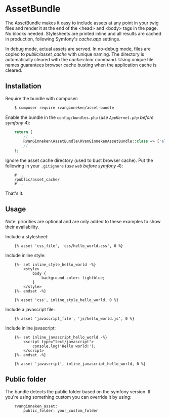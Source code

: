 AssetBundle
=============

The AssetBundle makes it easy to include assets at any point in your twig files and render it at the end of the \<head\> and \<body\> tags in the page. No blocks needed.
Stylesheets are printed inline and all results are cached in production, following Symfony's *cache.app* settings.

In debug mode, actual assets are served. In no-debug mode, files are copied to *public/asset_cache* with unique naming. The directory is automatically 
cleared with the *cache:clear* command. Using unique file names guarantees browser cache busting when the application cache is cleared.

Installation
------------

Require the bundle with composer:
```bash
    $ composer require rvanginneken/asset-bundle
```

Enable the bundle in the `config/bundles.php`  (_use `AppKernel.php` before symfony 4_):

```php
    return [
        // ..
        RVanGinneken\AssetBundle\RVanGinnekenAssetBundle::class => ['all' => true],
        // ..
    ];
```

Ignore the asset cache directory (used to bust browser cache). Put the following in your `.gitignore` (_use `web` before symfony 4_):
```text
    # ..
    /public/asset_cache/
    # ..
```

That's it.

Usage
-------
Note: priorities are optional and are only added to these examples to show their availability.

Include a stylesheet:
```twig
    {% asset 'css_file', 'css/hello_world.css', 0 %}
```

Include inline style:
```twig
    {%- set inline_style_hello_world -%}
        <style>
            body {
                background-color: lightblue;
            }
        </style>
    {%- endset -%}
  
    {% asset 'css', inline_style_hello_world, 0 %}
```

Include a javascript file:
```twig
    {% asset 'javascript_file', 'js/hello_world.js', 0 %}
```

Include inline javascript:
```twig
    {%- set inline_javascript_hello_world -%}
        <script type="text/javascript">
            console.log('Hello world!');
        </script>
    {%- endset -%}
    
    {% asset 'javascript', inline_javascript_hello_world, 0 %}
```

Public folder
-------
The bundle detects the public folder based on the symfony version. If you're using something custom you can override it by using:
```
    rvanginneken_asset:
        public_folder: your_custom_folder
```